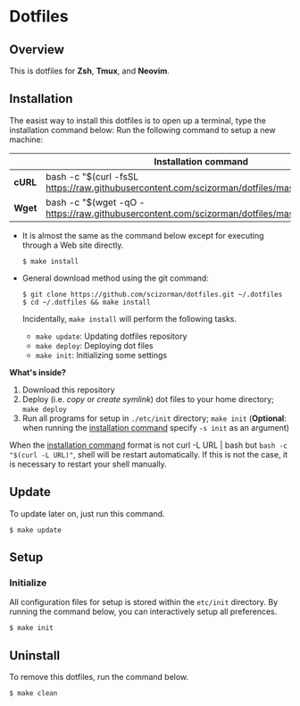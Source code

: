 # Dotfiles

## Overview
This is dotfiles for **Zsh**, **Tmux**, and **Neovim**. 

## Installation
The easist way to install this dotfiles is to open up a terminal, type the installation command below: Run the following command to setup a new machine:

<table>
  <thead>
    <tr>
      <th></th>
      <th><a name="oneliner">Installation command</a></th>
    </tr>
  </thead>
  <tbody>
    <tr>
      <td><strong>cURL</strong></td>
      <td>bash -c "$(curl -fsSL <a href="https://raw.githubusercontent.com/scizorman/dotfiles/master/etc/install">https://raw.githubusercontent.com/scizorman/dotfiles/master/etc/install</a>)"</td>
    </tr>
    <tr>
      <td><strong>Wget</strong></td>
      <td>bash -c "$(wget -qO - <a href="https://raw.githubusercontent.com/scizorman/dotfiles/master/etc/install">https://raw.githubusercontent.com/scizorman/dotfiles/master/etc/install</a>)"</td>
    </tr>
  </tbody>
</table>

- It is almost the same as the command below except for executing through a Web site directly.

  ```console
  $ make install
  ```

- General download method using the git command:

  ```console
  $ git clone https://github.com/scizorman/dotfiles.git ~/.dotfiles
  $ cd ~/.dotfiles && make install
  ```

  Incidentally, `make install` will perform the following tasks.

  - `make update`: Updating dotfiles repository
  - `make deploy`: Deploying dot files
  - `make init`: Initializing some settings

**What's inside?**
1. Download this repository
1. Deploy (i.e. *copy* or *create symlink*) dot files to your home directory; `make deploy`
1. Run all programs for setup in `./etc/init` directory; `make init` (**Optional**: when running the [installation command](#oneliner) specify `-s init` as an argument)

When the [installation command](#onliner) format is not curl -L URL | bash but `bash -c "$(curl -L URL)"`, shell will be restart automatically. If this is not the case, it is necessary to restart your shell manually.


## Update
To update later on, just run this command.

  ```console
  $ make update
  ```

## Setup

### Initialize
All configuration files for setup is stored within the `etc/init` directory. By running the command below, you can interactively setup all preferences.

  ```console
  $ make init
  ```

## Uninstall
To remove this dotfiles, run the command below.

  ```console
  $ make clean
  ```

